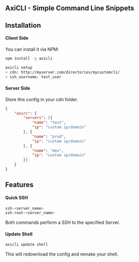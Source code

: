 ## AxiCLI - Simple Command Line Snippets

Installation
--------------------------------

#### Client Side
You can install it via NPM:
```sh
npm install -g axicli

axicli setup
> cdn: http://myserver.com/directories/mycustomcli/
> ssh_username: test_user
```

#### Server Side
Store this config in your cdn folder.
```json
{
	"axirc": {
		"servers": [{
			"name": "test",
			"ip": "custom ip/domain"
		}, {
			"name": "prod",
			"ip": "custom ip/domain"
		}, {
			"name": "dev",
			"ip": "custom ip/domain"
		}]
	}
}
```

Features
--------------------------------

#### Quick SSH
```sh
ssh-<server_name>
ssh-root-<server_name>
```
Both commands perform a SSH to the specified Server.


#### Update Shell
```sh
axicli update shell
```
This will redownload the config and remake your shell.

